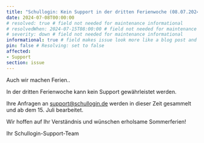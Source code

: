 ```yaml
---
title: "Schullogin: Kein Support in der dritten Ferienwoche (08.07.2024 - 14.07.2024)"
date: 2024-07-08T00:00:00
# resolved: true # field not needed for maintenance informational
# resolvedWhen: 2024-07-15T08:00:00 # field not needed for maintenance informational
# severity: down # field not needed for maintenance informational
informational: true # field makes issue look more like a blog post and removes any references to downtime length
pin: false # Resolving: set to false
affected:
- Support
section: issue
---
```


Auch wir machen Ferien.. 

In der dritten Ferienwoche kann kein Support gewährleistet werden. 

Ihre Anfragen an support@schullogin.de werden in dieser Zeit gesammelt und ab dem 15. Juli bearbeitet.

Wir hoffen auf Ihr Verständnis und wünschen erholsame Sommerferien!

Ihr Schullogin-Support-Team
